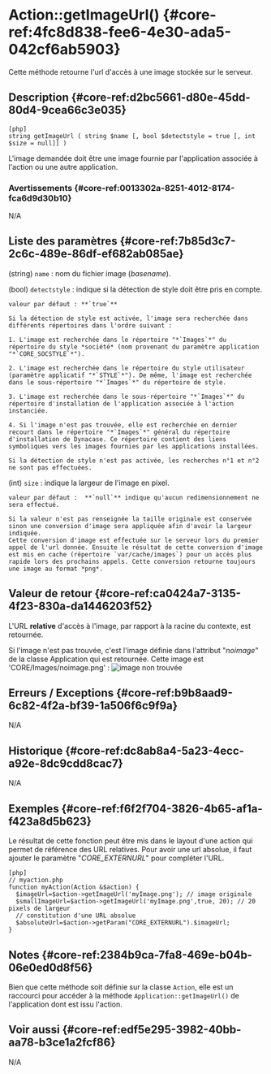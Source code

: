 # Action::getImageUrl() {#core-ref:4fc8d838-fee6-4e30-ada5-042cf6ab5903}

<div class="short-description">
Cette méthode retourne l'url d'accès à une image stockée sur le serveur.
</div>
<!--
<div class="applicability">
Applicable
</div>
-->

## Description {#core-ref:d2bc5661-d80e-45dd-80d4-9cea66c3e035}

    [php]
    string getImageUrl ( string $name [, bool $detectstyle = true [, int $size = null]] )

L'image demandée doit être une image fournie par l'application associée à l'action ou une autre application.

### Avertissements {#core-ref:0013302a-8251-4012-8174-fca6d9d30b10}

N/A

## Liste des paramètres {#core-ref:7b85d3c7-2c6c-489e-86df-ef682ab085ae}

(string) `name`
:   nom du fichier image (*basename*).

(bool) `detectstyle`
:   indique si la détection de style doit être pris en compte.
    
    valeur par défaut : **`true`**
   
    Si la détection de style est activée, l'image sera recherchée dans différents répertoires dans l'ordre suivant :
    
    1. L'image est recherchée dans le répertoire "*`Images`*" du répertoire du style *société* (nom provenant du paramètre application "*`CORE_SOCSTYLE`*"). 
    
    2. L'image est recherchée dans le répertoire du style utilisateur (paramètre applicatif "*`STYLE`*"). De même, l'image est recherchée dans le sous-répertoire "*`Images`*" du répertoire de style.
    
    3. L'image est recherchée dans le sous-répertoire "*`Images`*" du répertoire d'installation de l'application associée à l'action instanciée.
    
    4. Si l'image n'est pas trouvée, elle est recherchée en dernier recourt dans le répertoire "*`Images`*" général du répertoire d'installation de Dynacase. Ce répertoire contient des liens symboliques vers les images fournies par les applications installées.
    
    Si la détection de style n'est pas activée, les recherches n°1 et n°2 ne sont pas effectuées.

(int) `size`
:   indique la largeur de l'image en pixel. 
    
    valeur par défaut :  **`null`** indique qu'aucun redimensionnement ne sera effectué.
    
    Si la valeur n'est pas renseignée la taille originale est conservée sinon une conversion d'image sera appliquée afin d'avoir la largeur indiquée.
    Cette conversion d'image est effectuée sur le serveur lors du premier appel de l'url donnée. Ensuite le résultat de cette conversion d'image est mis en cache (répertoire `var/cache/images`) pour un accès plus rapide lors des prochains appels. Cette conversion retourne toujours une image au format *png*.

## Valeur de retour {#core-ref:ca0424a7-3135-4f23-830a-da1446203f52}

L'URL **relative** d'accès à l'image, par rapport à la racine du contexte, est retournée. 

Si l'image n'est pas trouvée, c'est l'image définie dans l'attribut "*noimage*" de la classe Application qui est retournée. Cette image est 'CORE/Images/noimage.png' :
![image non trouvée](images/noimage.png "No image")

## Erreurs / Exceptions {#core-ref:b9b8aad9-6c82-4f2a-bf39-1a506f6c9f9a}

N/A

## Historique {#core-ref:dc8ab8a4-5a23-4ecc-a92e-8dc9cdd8cac7}

N/A

## Exemples {#core-ref:f6f2f704-3826-4b65-af1a-f423a8d5b623}
Le résultat de cette fonction peut être mis dans le layout d'une action qui permet de référence des URL relatives. Pour avoir une url absolue, il faut ajouter le paramètre "*CORE_EXTERNURL*" pour compléter l'URL.

    [php]
    // myaction.php
    function myAction(Action &$action) {
      $imageUrl=$action->getImageUrl('myImage.png'); // image originale
      $smallImageUrl=$action->getImageUrl('myImage.png',true, 20); // 20 pixels de largeur
      // constitution d'une URL absolue
      $absoluteUrl=$action->getParam("CORE_EXTERNURL").$imageUrl;
    }

## Notes {#core-ref:2384b9ca-7fa8-469e-b04b-06e0ed0d8f56}

Bien que cette méthode soit définie sur la classe `Action`, elle est un raccourci pour accéder à la méthode `Application::getImageUrl()` de l'application dont est issu l'action.

## Voir aussi {#core-ref:edf5e295-3982-40bb-aa78-b3ce1a2fcf86}

N/A
